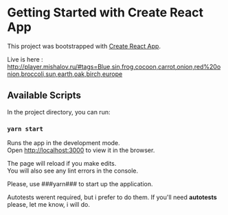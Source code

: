 # Getting Started with Create React App

This project was bootstrapped with [Create React App](https://github.com/facebook/create-react-app).

Live is here : http://player.mishalov.ru/#tags=Blue,sin,frog,cocoon,carrot,onion,red%20onion,broccoli,sun,earth,oak,birch,europe

## Available Scripts

In the project directory, you can run:

### `yarn start`

Runs the app in the development mode.\
Open [http://localhost:3000](http://localhost:3000) to view it in the browser.

The page will reload if you make edits.\
You will also see any lint errors in the console.

Please, use ###yarn### to start up the application.

Autotests werent required, but i prefer to do them. If you'll need **autotests** please, let me know, i will do.
